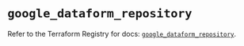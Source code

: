 # `google_dataform_repository`

Refer to the Terraform Registry for docs: [`google_dataform_repository`](https://registry.terraform.io/providers/hashicorp/google-beta/6.26.0/docs/resources/google_dataform_repository).
